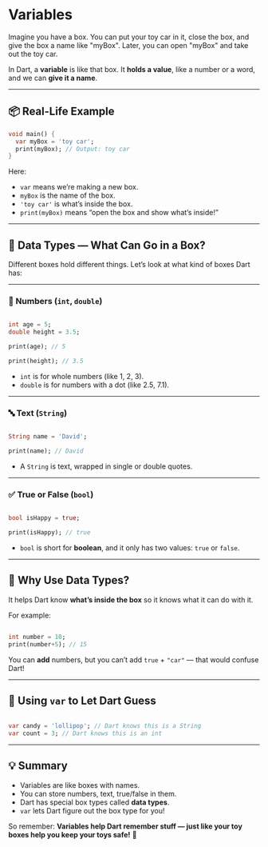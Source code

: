 # Variables

Imagine you have a box. You can put your toy car in it, close the box, and give the box a name like "myBox". Later, you
can open "myBox" and take out the toy car.

In Dart, a **variable** is like that box. It **holds a value**, like a number or a word, and we can **give it a name**.

---

## 📦 Real-Life Example

```dart
void main() {
  var myBox = 'toy car';
  print(myBox); // Output: toy car
}
```

Here:

- `var` means we’re making a new box.
- `myBox` is the name of the box.
- `'toy car'` is what’s inside the box.
- `print(myBox)` means “open the box and show what’s inside!”

---

## 🧱 Data Types — What Can Go in a Box?

Different boxes hold different things. Let’s look at what kind of boxes Dart has:

---

### 🧮 Numbers (`int`, `double`)

```dart

int age = 5;
double height = 3.5;

print(age); // 5

print(height); // 3.5
```

- `int` is for whole numbers (like 1, 2, 3).
- `double` is for numbers with a dot (like 2.5, 7.1).

---

### 🔤 Text (`String`)

```dart

String name = 'David';

print(name); // David
```

- A `String` is text, wrapped in single or double quotes.

---

### ✅ True or False (`bool`)

```dart

bool isHappy = true;

print(isHappy); // true
```

- `bool` is short for **boolean**, and it only has two values: `true` or `false`.

---

## 🍬 Why Use Data Types?

It helps Dart know **what’s inside the box** so it knows what it can do with it.

For example:

```dart

int number = 10;
print(number+5); // 15
```

You can **add** numbers, but you can’t add `true` + `"car"` — that would confuse Dart!

---

## 🧁 Using `var` to Let Dart Guess

```dart

var candy = 'lollipop'; // Dart knows this is a String
var count = 3; // Dart knows this is an int
```

---

## 💡 Summary

- Variables are like boxes with names.
- You can store numbers, text, true/false in them.
- Dart has special box types called **data types**.
- `var` lets Dart figure out the box type for you!

So remember: **Variables help Dart remember stuff — just like your toy boxes help you keep your toys safe!** 🎁

